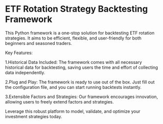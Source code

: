 # ETF Rotation Strategy Backtesting Framework
This Python framework is a one-stop solution for backtesting ETF rotation strategies. It aims to be efficient, flexible, and user-friendly for both beginners and seasoned traders.

Key Features:

1.Historical Data Included: The framework comes with all necessary historical data for backtesting, saving users the time and effort of collecting data independently.

2.Plug and Play: The framework is ready to use out of the box. Just fill out the configuration file, and you can start running backtests instantly.

3.Extensible Factors and Strategies: Our framework encourages innovation, allowing users to freely extend factors and strategies.

Leverage this robust platform to model, validate, and optimize your investment strategies today.
